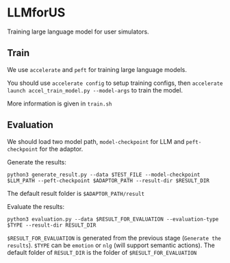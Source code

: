 # LLMforUS
Training large language model for user simulators.

## Train
We use `accelerate` and `peft` for training large language models.

You should use `accelerate config` to setup training configs, then `accelerate launch accel_train_model.py --model-args` to train the model.

More information is given in `train.sh`

## Evaluation
We should load two model path, `model-checkpoint` for LLM and `peft-checkpoint` for the adaptor.

Generate the results:
```
python3 generate_result.py --data $TEST_FILE --model-checkpoint $LLM_PATH --peft-checkpoint $ADAPTOR_PATH --result-dir $RESULT_DIR
```
The default result folder is `$ADAPTOR_PATH/result`


Evaluate the results:
```
python3 evaluation.py --data $RESULT_FOR_EVALUATION --evaluation-type $TYPE --result-dir RESULT_DIR
```
`$RESULT_FOR_EVALUATION` is generated from the previous stage (`Generate the results`).
`$TYPE` can be `emotion` or `nlg` (will support semantic actions).
The default folder of `RESULT_DIR` is the folder of `$RESULT_FOR_EVALUATION`
